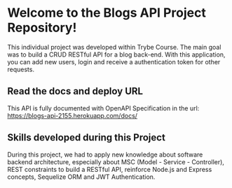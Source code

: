 # Welcome to the Blogs API Project Repository!

This individual project was developed within Trybe Course. The main goal was to build a CRUD RESTful API for a blog back-end. With this application, you can add new users, login and receive a authentication token for other requests. 

## Read the docs and deploy URL

This API is fully documented with OpenAPI Specification in the url:
https://blogs-api-2155.herokuapp.com/docs/

## Skills developed during this Project

During this project, we had to apply new knowledge about software backend architecture, especially about MSC (Model - Service - Controller), REST constraints to build a RESTful API, reinforce Node.js and Express concepts, Sequelize ORM and JWT Authentication.

